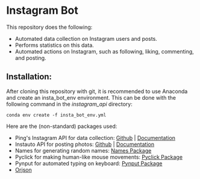 # Instagram Bot
This repository does the following:
* Automated data collection on Instagram users and posts.
* Performs statistics on this data.
* Automated actions on Instagram, such as following, liking, commenting, and posting.

## Installation:
After cloning this repository with git, it is recommended to use Anaconda and create an insta_bot_env environment. This can be done with the following command in the *instagram_api* directory:

`conda env create -f insta_bot_env.yml`

Here are the (non-standard) packages used:
* Ping's Instagram API for data collection: [Github](https://github.com/ping/instagram_private_api) | [Documentation](https://instagram-private-api.readthedocs.io/en/latest/api.html#module-instagram_private_api)
* Instauto API for posting photos: [Github](https://github.com/stanvanrooy/instauto) | [Documentation](https://instauto.readthedocs.io/en/latest/)
* Names for generating random names: [Names Package](https://pypi.org/project/names/)
* Pyclick for making human-like mouse movements: [Pyclick Package](https://pypi.org/project/pyclick/)
* Pynput for automated typing on keyboard: [Pynput Package](https://pypi.org/project/pynput/)
* [Orjson](https://pypi.org/project/orjson/1.3.0/) 


